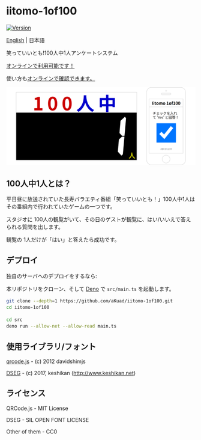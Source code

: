 # iitomo-1of100

[![Version](https://img.shields.io/github/v/release/aKuad/iitomo-1of100)](https://github.com/aKuad/iitomo-1of100/releases)

[English](./README.md) | 日本語

笑っていいとも!100人中1人アンケートシステム

[オンラインで利用可能です！](https://iitomo-1of100.deno.dev/)

使い方も[オンラインで確認できます。](https://akuad.github.io/iitomo-1of100/ja.html)

![Top image](./assets/top-image-ja.webp)

## 100人中1人とは？

平日昼に放送されていた長寿バラエティ番組「笑っていいとも！」100人中1人はその番組内で行われていたゲームの一つです。

スタジオに 100人の観覧がいて、その日のゲストが観覧に、はい/いいえで答えられる質問を出します。

観覧の 1人だけが「はい」と答えたら成功です。

## デプロイ

独自のサーバへのデプロイをするなら:

本リポジトリをクローン、そして [Deno](https://deno.com/) で `src/main.ts` を起動します。

```sh
git clone --depth=1 https://github.com/aKuad/iitomo-1of100.git
cd iitomo-1of100

cd src
deno run --allow-net --allow-read main.ts
```

## 使用ライブラリ/フォント

[qrcode.js](https://davidshimjs.github.io/qrcodejs/) - (c) 2012 davidshimjs

[DSEG](https://www.keshikan.net/fonts-e.html) - (c) 2017, keshikan (<http://www.keshikan.net>)

## ライセンス

QRCode.js - MIT License

DSEG - SIL OPEN FONT LICENSE

Other of them - CC0

